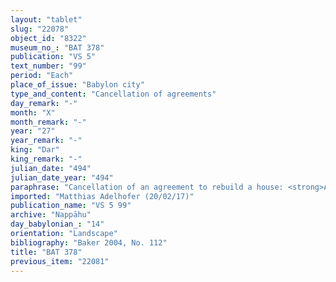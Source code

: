 ```yaml
---
layout: "tablet"
slug: "22078"
object_id: "8322"
museum_no_: "BAT 378"
publication: "VS 5"
text_number: "99"
period: "Each"
place_of_issue: "Babylon city"
type_and_content: "Cancellation of agreements"
day_remark: "-"
month: "X"
month_remark: "-"
year: "27"
year_remark: "-"
king: "Dar"
king_remark: "-"
julian_date: "494"
julian_date_year: "494"
paraphrase: "Cancellation of an agreement to rebuild a house: <strong>A</strong> and <strong>B</strong> annul their rental contract (for renovation) of <strong>A</strong>&rsquo;s house. <strong>A</strong> may dispose of his house as he pleases. Addendum: Each party has taken a copy. 4 witnesses and the scribe (Marduk-ēṭir//Rab-ban&ecirc;).<br /> &nbsp;<br /> <strong>A</strong> = Erība-Marduk/Nab&ucirc;-aplu-iddin/Rab-ban&ecirc;; <strong>B</strong> = &Scaron;ellebu/Iddin-Nab&ucirc;/Nappāhu<br /> &nbsp;"
imported: "Matthias Adelhofer (20/02/17)"
publication_name: "VS 5 99"
archive: "Nappāhu"
day_babylonian_: "14"
orientation: "Landscape"
bibliography: "Baker 2004, No. 112"
title: "BAT 378"
previous_item: "22081"
---
```

